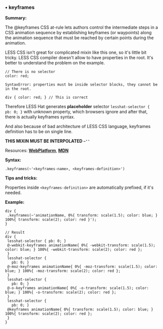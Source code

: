 ### <a name="keyframes"></a> &#8226; keyframes
**Summary:**

The @keyframes CSS at-rule lets authors control the intermediate steps in a CSS animation sequence by establishing keyframes (or waypoints) along the animation sequence that must be reached by certain points during the animation.  
  
LESS CSS isn't great for complicated mixin like this one, so it's little bit tricky.
LESS CSS compiler doesn't allow to have properties in the root. It's better to understand the problem on the example.

    // There is no selector
    color: red;
  
    SyntaxError: properties must be inside selector blocks, they cannot be in the root. 
  
    div { color: red; } // This is correct

Therefore LESS Hat generates **placeholder** selector `lesshat-selector { pb: 0; }` with unknown property, which browsers ignore and after that, there is actually keyframes syntax.  
  
And also because of bad architecture of LESS CSS language, keyframes definition has to be on single line.

**THIS MIXIN MUST BE INTERPOLATED `~''`**

Resources: **[WebPlatform](http://docs.webplatform.org/wiki/css/atrules/@keyframes)**, **[MDN](https://developer.mozilla.org/en-US/docs/Web/CSS/@keyframes)**

**Syntax:**

    .keyframes(~'<keyframes-name>, <keyframes-definition>') 

**Tips and tricks:**

  Properties inside `<keyframes-definition>` are automatically prefixed, if it's needed.
  
**Example:**

    div {
     .keyframes(~'animationName, 0%{ transform: scale(1.5); color: blue; } 100%{ transform: scale(2); color: red }');
    }
    
    // Result
    div {
     lesshat-selector { pb: 0; } 
     @-webkit-keyframes animationName{ 0%{ -webkit-transform: scale(1.5); color: blue; } 100%{ -webkit-transform: scale(2); color: red };
     }
     lesshat-selector {
       pb: 0; } 
     @-moz-keyframes animationName{ 0%{ -moz-transform: scale(1.5); color: blue; } 100%{ -moz-transform: scale(2); color: red };
     }
     lesshat-selector {
       pb: 0; } 
     @-o-keyframes animationName{ 0%{ -o-transform: scale(1.5); color: blue; } 100%{ -o-transform: scale(2); color: red };
     }
     lesshat-selector {
       pb: 0; } 
     @keyframes animationName{ 0%{ transform: scale(1.5); color: blue; } 100%{ transform: scale(2); color: red };
     } 
    }


